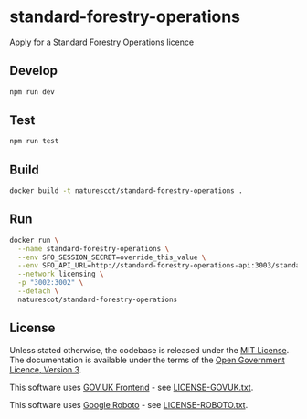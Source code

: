 # standard-forestry-operations

Apply for a Standard Forestry Operations licence

## Develop

```sh
npm run dev
```

## Test

```sh
npm run test
```

## Build

```sh
docker build -t naturescot/standard-forestry-operations .
```

## Run

```sh
docker run \
  --name standard-forestry-operations \
  --env SFO_SESSION_SECRET=override_this_value \
  --env SFO_API_URL=http://standard-forestry-operations-api:3003/standard-forestry-operations-api/v1/licenses \
  --network licensing \
  -p "3002:3002" \
  --detach \
  naturescot/standard-forestry-operations
```

## License

Unless stated otherwise, the codebase is released under the [MIT License](LICENSE.txt). The documentation is available under the terms of the [Open Government Licence, Version 3](LICENSE-OGL.md).

This software uses [GOV.UK Frontend](https://github.com/alphagov/govuk-frontend) - see [LICENSE-GOVUK.txt](LICENSE-GOVUK.txt).

This software uses [Google Roboto](https://github.com/google/roboto) - see [LICENSE-ROBOTO.txt](LICENSE-ROBOTO.txt).
